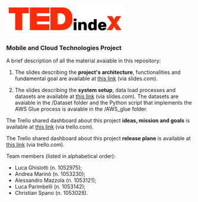 <img src="images/Logo.png" width="320" height="80"></img>
### Mobile and Cloud Technologies Project

A brief description of all the material avaiable in this repository:
1) The slides describing the __project's architecture__, functionalities and fundamental goal are available at [this link](https://slides.com/lucaghislotti/tcm_lab_project) (via slides.com). 

2) The slides describing the __system setup__, data load processes and datasets are available at [this link](https://slides.com/lucaghislotti/tedindexdataload) (via slides.com). The datasets are avaiable in the /Dataset folder and the Python script that implements the AWS Glue process is avaiable in the /AWS_glue folder.

The Trello shared dashboard about this project __ideas, mission and goals__ is available at [this link](https://trello.com/b/a8lB56LH/ideas-and-goals) (via trello.com).

The Trello shared dashboard about this project __release plane__ is available at [this link](https://trello.com/b/vxC3VOAL/release-plan) (via trello.com).

Team members (listed in alphabetical order):
- Luca Ghislotti (n. 1052975);
- Andrea Marinò (n. 1053230);
- Alessandro Mazzola (n. 1053121);
- Luca Parimbelli (n. 1053142);
- Christian Spano (n. 1053028).
